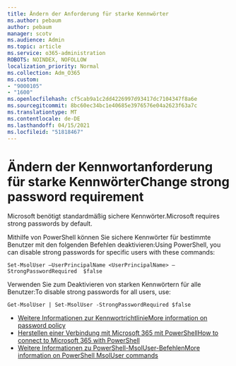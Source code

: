 ```yaml
---
title: Ändern der Anforderung für starke Kennwörter
ms.author: pebaum
author: pebaum
manager: scotv
ms.audience: Admin
ms.topic: article
ms.service: o365-administration
ROBOTS: NOINDEX, NOFOLLOW
localization_priority: Normal
ms.collection: Adm_O365
ms.custom:
- "9000105"
- "1600"
ms.openlocfilehash: cf5cab9a1c2dd4226997d93417dc7104347f8a6e
ms.sourcegitcommit: 8bc60ec34bc1e40685e3976576e04a2623f63a7c
ms.translationtype: MT
ms.contentlocale: de-DE
ms.lasthandoff: 04/15/2021
ms.locfileid: "51818467"
---
```

# <a name="change-strong-password-requirement"></a><span data-ttu-id="691e9-102">Ändern der Kennwortanforderung für starke Kennwörter</span><span class="sxs-lookup"><span data-stu-id="691e9-102">Change strong password requirement</span></span>

<span data-ttu-id="691e9-103">Microsoft benötigt standardmäßig sichere Kennwörter.</span><span class="sxs-lookup"><span data-stu-id="691e9-103">Microsoft requires strong passwords by default.</span></span>

<span data-ttu-id="691e9-104">Mithilfe von PowerShell können Sie sichere Kennwörter für bestimmte Benutzer mit den folgenden Befehlen deaktivieren:</span><span class="sxs-lookup"><span data-stu-id="691e9-104">Using PowerShell, you can disable strong passwords for specific users with these commands:</span></span>

`Set-MsolUser –UserPrincipalName <UserPrincipalName> –StrongPasswordRequired  $false`

<span data-ttu-id="691e9-105">Verwenden Sie zum Deaktivieren von starken Kennwörtern für alle Benutzer:</span><span class="sxs-lookup"><span data-stu-id="691e9-105">To disable strong passwords for all users, use:</span></span>

`Get-MsolUser | Set-MsolUser -StrongPasswordRequired $false`

- [<span data-ttu-id="691e9-106">Weitere Informationen zur Kennwortrichtlinie</span><span class="sxs-lookup"><span data-stu-id="691e9-106">More information on password policy</span></span>](https://docs.microsoft.com/azure/active-directory/authentication/concept-sspr-policy#password-policies-that-only-apply-to-cloud-user-accounts)
- [<span data-ttu-id="691e9-107">Herstellen einer Verbindung mit Microsoft 365 mit PowerShell</span><span class="sxs-lookup"><span data-stu-id="691e9-107">How to connect to Microsoft 365 with PowerShell</span></span>](https://docs.microsoft.com/office365/enterprise/powershell/connect-to-office-365-powershell#connect-with-the-microsoft-azure-active-directory-module-for-windows-powershell)
- [<span data-ttu-id="691e9-108">Weitere Informationen zu PowerShell-MsolUser-Befehlen</span><span class="sxs-lookup"><span data-stu-id="691e9-108">More information on PowerShell MsolUser commands</span></span>](https://docs.microsoft.com/powershell/module/msonline/set-msoluser?view=azureadps-1.0)
